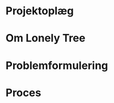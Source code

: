 <!---odf \mainmatter -->
<!---pdf \part{Introduktion}\label{introduktion} -->

# Projektoplæg

# Om Lonely Tree

# Problemformulering

# Proces